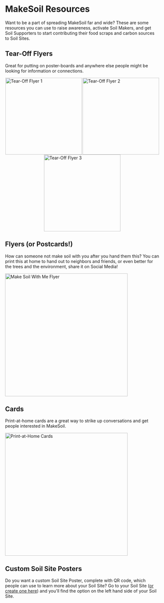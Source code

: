 # MakeSoil Resources
Want to be a part of spreading MakeSoil far and wide? These are some resources you can use to raise awareness, activate Soil Makers, and get Soil Supporters to start contributing their food scraps and carbon sources to Soil Sites.

## Tear-Off Flyers
Great for putting on poster-boards and anywhere else people might be looking for information or connections.

<div style="display:flex;flex-direction:row;flex-wrap:wrap;justify-content:space-between;">
	<a style="margin:auto;" href="https://raw.githubusercontent.com/MakeSoil/public-pages/master/files/ms-tear-off-v1.pdf">
		<img src="https://raw.githubusercontent.com/MakeSoil/public-pages/master/images/ms-tear-off-v1.png" alt="Tear-Off Flyer 1" width="250" />
	</a>
	<a style="margin:auto;" href="https://raw.githubusercontent.com/MakeSoil/public-pages/master/files/ms-tear-off-v2.pdf">
		<img src="https://raw.githubusercontent.com/MakeSoil/public-pages/master/images/ms-tear-off-v2.png" alt="Tear-Off Flyer 2" width="250" />
	</a>
	<a style="margin:auto;" href="https://raw.githubusercontent.com/MakeSoil/public-pages/master/files/ms-tear-off-v3.pdf">
		<img src="https://raw.githubusercontent.com/MakeSoil/public-pages/master/images/ms-tear-off-v3.png" alt="Tear-Off Flyer 3" width="250" />
	</a>
</div>

## Flyers (or Postcards!)
How can someone not make soil with you after you hand them this? You can print this at home to hand out to neighbors and friends, or even better for the trees and the environment, share it on Social Media!

<a href="https://raw.githubusercontent.com/MakeSoil/public-pages/master/files/ms-flyer-v1.pdf">
	<img src="https://raw.githubusercontent.com/MakeSoil/public-pages/master/images/ms-flyer-v1.png" alt="Make Soil With Me Flyer" width="400" />
</a>

## Cards
Print-at-home cards are a great way to strike up conversations and get people interested in MakeSoil.

<a href="https://raw.githubusercontent.com/MakeSoil/public-pages/master/files/ms-print-at-home-cards.pdf">
	<img src="https://raw.githubusercontent.com/MakeSoil/public-pages/master/images/ms-print-at-home-cards.png" alt="Print-at-Home Cards" width="400" />
</a>

## Custom Soil Site Posters
Do you want a custom Soil Site Poster, complete with QR code, which people can use to learn more about your Soil Site? Go to your Soil Site ([or create one here](/host)) and you'll find the option on the left hand side of your Soil Site.
